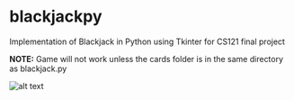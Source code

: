 # blackjackpy
Implementation of Blackjack in Python using Tkinter for CS121 final project                         

**NOTE:** Game will not work unless the cards folder is in the same directory as blackjack.py

![alt text](https://i.imgur.com/uTVXi7J.png)

